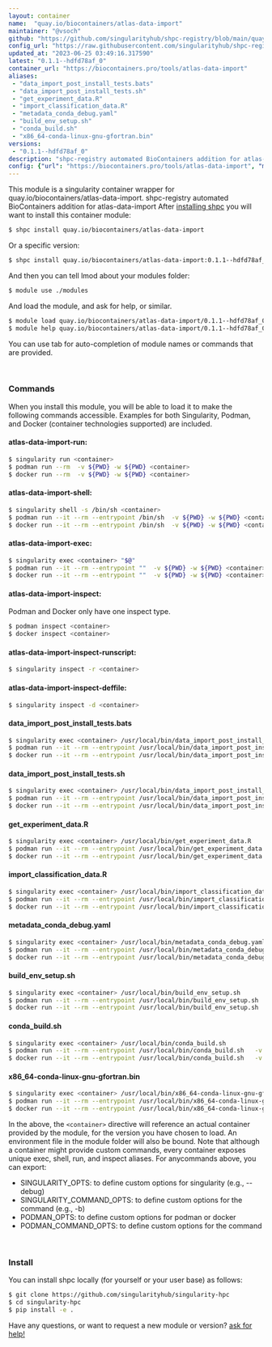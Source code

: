 ```yaml
---
layout: container
name:  "quay.io/biocontainers/atlas-data-import"
maintainer: "@vsoch"
github: "https://github.com/singularityhub/shpc-registry/blob/main/quay.io/biocontainers/atlas-data-import/container.yaml"
config_url: "https://raw.githubusercontent.com/singularityhub/shpc-registry/main/quay.io/biocontainers/atlas-data-import/container.yaml"
updated_at: "2023-06-25 03:49:16.317590"
latest: "0.1.1--hdfd78af_0"
container_url: "https://biocontainers.pro/tools/atlas-data-import"
aliases:
 - "data_import_post_install_tests.bats"
 - "data_import_post_install_tests.sh"
 - "get_experiment_data.R"
 - "import_classification_data.R"
 - "metadata_conda_debug.yaml"
 - "build_env_setup.sh"
 - "conda_build.sh"
 - "x86_64-conda-linux-gnu-gfortran.bin"
versions:
 - "0.1.1--hdfd78af_0"
description: "shpc-registry automated BioContainers addition for atlas-data-import"
config: {"url": "https://biocontainers.pro/tools/atlas-data-import", "maintainer": "@vsoch", "description": "shpc-registry automated BioContainers addition for atlas-data-import", "latest": {"0.1.1--hdfd78af_0": "sha256:8874bfe643d54aee07dafa42351cd3258b136764da5110cbba1903b3957443f0"}, "tags": {"0.1.1--hdfd78af_0": "sha256:8874bfe643d54aee07dafa42351cd3258b136764da5110cbba1903b3957443f0"}, "docker": "quay.io/biocontainers/atlas-data-import", "aliases": {"data_import_post_install_tests.bats": "/usr/local/bin/data_import_post_install_tests.bats", "data_import_post_install_tests.sh": "/usr/local/bin/data_import_post_install_tests.sh", "get_experiment_data.R": "/usr/local/bin/get_experiment_data.R", "import_classification_data.R": "/usr/local/bin/import_classification_data.R", "metadata_conda_debug.yaml": "/usr/local/bin/metadata_conda_debug.yaml", "build_env_setup.sh": "/usr/local/bin/build_env_setup.sh", "conda_build.sh": "/usr/local/bin/conda_build.sh", "x86_64-conda-linux-gnu-gfortran.bin": "/usr/local/bin/x86_64-conda-linux-gnu-gfortran.bin"}}
---
```


This module is a singularity container wrapper for quay.io/biocontainers/atlas-data-import.
shpc-registry automated BioContainers addition for atlas-data-import
After [installing shpc](#install) you will want to install this container module:


```bash
$ shpc install quay.io/biocontainers/atlas-data-import
```

Or a specific version:

```bash
$ shpc install quay.io/biocontainers/atlas-data-import:0.1.1--hdfd78af_0
```

And then you can tell lmod about your modules folder:

```bash
$ module use ./modules
```

And load the module, and ask for help, or similar.

```bash
$ module load quay.io/biocontainers/atlas-data-import/0.1.1--hdfd78af_0
$ module help quay.io/biocontainers/atlas-data-import/0.1.1--hdfd78af_0
```

You can use tab for auto-completion of module names or commands that are provided.

<br>

### Commands

When you install this module, you will be able to load it to make the following commands accessible.
Examples for both Singularity, Podman, and Docker (container technologies supported) are included.

#### atlas-data-import-run:

```bash
$ singularity run <container>
$ podman run --rm  -v ${PWD} -w ${PWD} <container>
$ docker run --rm  -v ${PWD} -w ${PWD} <container>
```

#### atlas-data-import-shell:

```bash
$ singularity shell -s /bin/sh <container>
$ podman run --it --rm --entrypoint /bin/sh  -v ${PWD} -w ${PWD} <container>
$ docker run --it --rm --entrypoint /bin/sh  -v ${PWD} -w ${PWD} <container>
```

#### atlas-data-import-exec:

```bash
$ singularity exec <container> "$@"
$ podman run --it --rm --entrypoint ""  -v ${PWD} -w ${PWD} <container> "$@"
$ docker run --it --rm --entrypoint ""  -v ${PWD} -w ${PWD} <container> "$@"
```

#### atlas-data-import-inspect:

Podman and Docker only have one inspect type.

```bash
$ podman inspect <container>
$ docker inspect <container>
```

#### atlas-data-import-inspect-runscript:

```bash
$ singularity inspect -r <container>
```

#### atlas-data-import-inspect-deffile:

```bash
$ singularity inspect -d <container>
```


#### data_import_post_install_tests.bats

```bash
$ singularity exec <container> /usr/local/bin/data_import_post_install_tests.bats
$ podman run --it --rm --entrypoint /usr/local/bin/data_import_post_install_tests.bats   -v ${PWD} -w ${PWD} <container> -c " $@"
$ docker run --it --rm --entrypoint /usr/local/bin/data_import_post_install_tests.bats   -v ${PWD} -w ${PWD} <container> -c " $@"
```


#### data_import_post_install_tests.sh

```bash
$ singularity exec <container> /usr/local/bin/data_import_post_install_tests.sh
$ podman run --it --rm --entrypoint /usr/local/bin/data_import_post_install_tests.sh   -v ${PWD} -w ${PWD} <container> -c " $@"
$ docker run --it --rm --entrypoint /usr/local/bin/data_import_post_install_tests.sh   -v ${PWD} -w ${PWD} <container> -c " $@"
```


#### get_experiment_data.R

```bash
$ singularity exec <container> /usr/local/bin/get_experiment_data.R
$ podman run --it --rm --entrypoint /usr/local/bin/get_experiment_data.R   -v ${PWD} -w ${PWD} <container> -c " $@"
$ docker run --it --rm --entrypoint /usr/local/bin/get_experiment_data.R   -v ${PWD} -w ${PWD} <container> -c " $@"
```


#### import_classification_data.R

```bash
$ singularity exec <container> /usr/local/bin/import_classification_data.R
$ podman run --it --rm --entrypoint /usr/local/bin/import_classification_data.R   -v ${PWD} -w ${PWD} <container> -c " $@"
$ docker run --it --rm --entrypoint /usr/local/bin/import_classification_data.R   -v ${PWD} -w ${PWD} <container> -c " $@"
```


#### metadata_conda_debug.yaml

```bash
$ singularity exec <container> /usr/local/bin/metadata_conda_debug.yaml
$ podman run --it --rm --entrypoint /usr/local/bin/metadata_conda_debug.yaml   -v ${PWD} -w ${PWD} <container> -c " $@"
$ docker run --it --rm --entrypoint /usr/local/bin/metadata_conda_debug.yaml   -v ${PWD} -w ${PWD} <container> -c " $@"
```


#### build_env_setup.sh

```bash
$ singularity exec <container> /usr/local/bin/build_env_setup.sh
$ podman run --it --rm --entrypoint /usr/local/bin/build_env_setup.sh   -v ${PWD} -w ${PWD} <container> -c " $@"
$ docker run --it --rm --entrypoint /usr/local/bin/build_env_setup.sh   -v ${PWD} -w ${PWD} <container> -c " $@"
```


#### conda_build.sh

```bash
$ singularity exec <container> /usr/local/bin/conda_build.sh
$ podman run --it --rm --entrypoint /usr/local/bin/conda_build.sh   -v ${PWD} -w ${PWD} <container> -c " $@"
$ docker run --it --rm --entrypoint /usr/local/bin/conda_build.sh   -v ${PWD} -w ${PWD} <container> -c " $@"
```


#### x86_64-conda-linux-gnu-gfortran.bin

```bash
$ singularity exec <container> /usr/local/bin/x86_64-conda-linux-gnu-gfortran.bin
$ podman run --it --rm --entrypoint /usr/local/bin/x86_64-conda-linux-gnu-gfortran.bin   -v ${PWD} -w ${PWD} <container> -c " $@"
$ docker run --it --rm --entrypoint /usr/local/bin/x86_64-conda-linux-gnu-gfortran.bin   -v ${PWD} -w ${PWD} <container> -c " $@"
```



In the above, the `<container>` directive will reference an actual container provided
by the module, for the version you have chosen to load. An environment file in the
module folder will also be bound. Note that although a container
might provide custom commands, every container exposes unique exec, shell, run, and
inspect aliases. For anycommands above, you can export:

 - SINGULARITY_OPTS: to define custom options for singularity (e.g., --debug)
 - SINGULARITY_COMMAND_OPTS: to define custom options for the command (e.g., -b)
 - PODMAN_OPTS: to define custom options for podman or docker
 - PODMAN_COMMAND_OPTS: to define custom options for the command

<br>

### Install

You can install shpc locally (for yourself or your user base) as follows:

```bash
$ git clone https://github.com/singularityhub/singularity-hpc
$ cd singularity-hpc
$ pip install -e .
```

Have any questions, or want to request a new module or version? [ask for help!](https://github.com/singularityhub/singularity-hpc/issues)